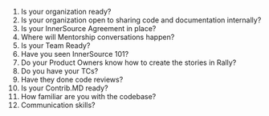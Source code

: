 1. Is your organization ready?
  1. Is your organization open to sharing code and documentation internally?
  1. Is your InnerSource Agreement in place?
  1. Where will Mentorship conversations happen?
1. Is your Team Ready?
  1. Have you seen InnerSource 101?
  1. Do your Product Owners know how to create the stories in Rally?
  1. Do you have your TCs? 
  1. Have they done code reviews?
  1. Is your Contrib.MD ready?
1. How familiar are you with the codebase?
1. Communication skills?
